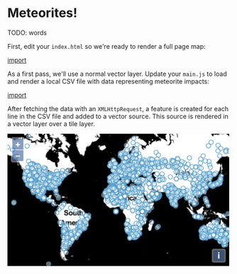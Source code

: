 # Meteorites!

TODO: words

First, edit your `index.html` so we're ready to render a full page map:

[import](../../../src/en/examples/webgl/meteorites.html)

As a first pass, we'll use a normal vector layer.  Update your `main.js` to load and render a local CSV file with data representing meteorite impacts:

[import](../../../src/en/examples/webgl/meteorites.js)

After fetching the data with an `XMLHttpRequest`, a feature is created for each line in the CSV file and added to a vector source.  This source is rendered in a vector layer over a tile layer.

![Meteorite impact sites](meteorites.png)
